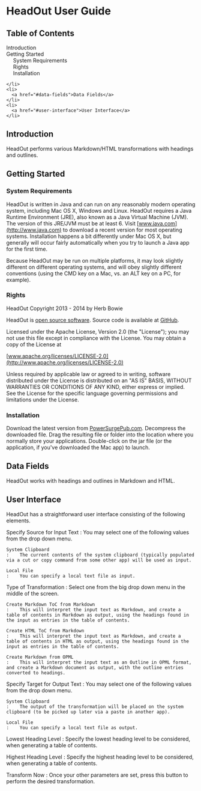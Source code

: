 <!-- Generated using template product-user-guide-template.mdtoc -->
<!-- Generated using template product-user-guide-template.md -->
<h1 id="headout-user-guide">HeadOut User Guide</h1>


<h2 id="table-of-contents">Table of Contents</h2>

<div id="toc">
  <ul>
    <li>
      <a href="#introduction">Introduction</a>
    </li>
    <li>
      <a href="#getting-started">Getting Started</a>
      <ul>
        <li>
          <a href="#system-requirements">System Requirements</a>
        </li>
        <li>
          <a href="#rights">Rights</a>
        </li>
        <li>
          <a href="#installation">Installation</a>
        </li>
      </ul>

    </li>
    <li>
      <a href="#data-fields">Data Fields</a>
    </li>
    <li>
      <a href="#user-interface">User Interface</a>
    </li>
  </ul>

</div>


<h2 id="introduction">Introduction</h2>


HeadOut performs various Markdown/HTML transformations with headings and outlines. 


<h2 id="getting-started">Getting Started</h2>


<h3 id="system-requirements">System Requirements</h3>


HeadOut is written in Java and can run on any reasonably modern operating system, including Mac OS X, Windows and Linux. HeadOut requires a Java Runtime Environment (JRE), also known as a Java Virtual Machine (JVM). The version of this JRE/JVM must be at least 6. Visit [www.java.com](http://www.java.com) to download a recent version for most operating systems. Installation happens a bit differently under Mac OS X, but generally will occur fairly automatically when you try to launch a Java app for the first time.

Because HeadOut may be run on multiple platforms, it may look slightly different on different operating systems, and will obey slightly different conventions (using the CMD key on a Mac, vs. an ALT key on a PC, for example).

<h3 id="rights">Rights</h3>


HeadOut Copyright 2013 - 2014 by Herb Bowie

HeadOut is [open source software](http://opensource.org/osd). Source code is available at [GitHub](http://github.com/hbowie/headout).

Licensed under the Apache License, Version 2.0 (the "License"); you may not use this file except in compliance with the License. You may obtain a copy of the License at

  [www.apache.org/licenses/LICENSE-2.0](http://www.apache.org/licenses/LICENSE-2.0)

Unless required by applicable law or agreed to in writing, software distributed under the License is distributed on an "AS IS" BASIS, WITHOUT WARRANTIES OR CONDITIONS OF ANY KIND, either express or implied. See the License for the specific language governing permissions and limitations under the License.


<h3 id="installation">Installation</h3>


Download the latest version from [PowerSurgePub.com](http://www.powersurgepub.com/downloads.html). Decompress the downloaded file. Drag the resulting file or folder into the location where you normally store your applications. Double-click on the jar file (or the application, if you've downloaded the Mac app) to launch.


<h2 id="data-fields">Data Fields</h2>


HeadOut works with headings and outlines in Markdown and HTML.

<h2 id="user-interface">User Interface</h2>


HeadOut has a straightforward user interface consisting of the following elements.

Specify Source for Input Text
:    You may select one of the following values from the drop down menu.

	System Clipboard
	:    The current contents of the system clipboard (typically populated via a cut or copy command from some other app) will be used as input.

	Local File
	:    You can specify a local text file as input.

Type of Transformation
:    Select one from the big drop down menu in the middle of the screen.

	Create Markdown ToC from Markdown
	:    This will interpret the input text as Markdown, and create a table of contents in Markdown as output, using the headings found in the input as entries in the table of contents.

	Create HTML ToC from Markdown
	:    This will interpret the input text as Markdown, and create a table of contents in HTML as output, using the headings found in the input as entries in the table of contents.

	Create Markdown from OPML
	:    This will interpret the input text as an Outline in OPML format, and create a Markdown document as output, with the outline entries converted to headings.

Specify Target for Output Text
:    You may select one of the following values from the drop down menu.

	System Clipboard
	:    The output of the transformation will be placed on the system clipboard (to be picked up later via a paste in another app).

	Local File
	:    You can specify a local text file as output.

Lowest Heading Level
:    Specify the lowest heading level to be considered, when generating a table of contents.

Highest Heading Level
:    Specify the highest heading level to be considered, when generating a table of contents.

Transform Now
:    Once your other parameters are set, press this button to perform the desired transformation.


[java]:       http://www.java.com/
[pspub]:      http://www.powersurgepub.com/
[downloads]:  http://www.powersurgepub.com/downloads.html
[osd]:		  http://opensource.org/osd
[gnu]:        http://www.gnu.org/licenses/
[apache]:	     http://www.apache.org/licenses/LICENSE-2.0.html
[markdown]:		http://daringfireball.net/projects/markdown/
[multimarkdown]:  http://fletcher.github.com/peg-multimarkdown/

[wikiq]:     http://www.wikiquote.org
[support]:   mailto:support@powersurgepub.com
[fortune]:   http://en.wikipedia.org/wiki/Fortune_(Unix)
[opml]:      http://en.wikipedia.org/wiki/OPML
[textile]:   http://en.wikipedia.org/wiki/Textile_(markup_language)
[pw]:        http://www.portablewisdom.org

[store]:     http://www.powersurgepub.com/store.html

[pegdown]:   https://github.com/sirthias/pegdown/blob/master/LICENSE
[parboiled]: https://github.com/sirthias/parboiled/blob/master/LICENSE
[Mathias]:   https://github.com/sirthias

[club]:         clubplanner.html
[filedir]:      filedir.html
[metamarkdown]: metamarkdown.html
[template]:     template.html

[mozilla]:    http://www.mozilla.org/MPL/2.0/



